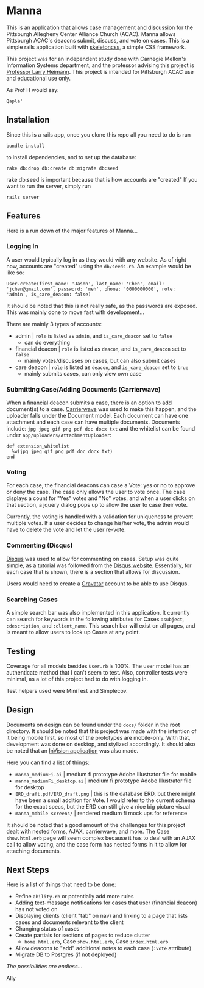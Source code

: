 # Manna
This is an application that allows case management and discussion for the Pittsburgh Allegheny Center Alliance Church (ACAC). Manna allows Pittsburgh ACAC's deacons submit, discuss, and vote on cases. This is a simple rails application built with [skeletoncss](getskeleton.com), a simple CSS framework.

This project was for an independent study done with Carnegie Mellon's Information Systems department, and the professor advising this project is [Professor Larry Heimann](https://github.com/profh). This project is intended for Pittsburgh ACAC use and educational use only.

As Prof H would say:
```
Qapla'
```

## Installation
Since this is a rails app, once you clone this repo all you need to do is run
```
bundle install
```

to install dependencies, and to set up the database:

```
rake db:drop db:create db:migrate db:seed
```
rake db:seed is important because that is how accounts are "created"
If you want to run the server, simply run
```
rails server
```

## Features
Here is a run down of the major features of Manna...
### Logging In
A user would typically log in as they would with any website. As of right now, accounts are "created" using the `db/seeds.rb`. An example would be like so:

```
User.create(first_name: 'Jason', last_name: 'Chen', email: 'jchen@gmail.com', password: 'meh', phone: '0000000000', role: 'admin', is_care_deacon: false)

```
It should be noted that this is not really safe, as the passwords are exposed. This was mainly done to move fast with development...

There are mainly 3 types of accounts:
- admin | `role` is listed as `admin`, and `is_care_deacon` set to `false`
  - can do everything
- financial deacon | `role` is listed as `deacon`, and `is_care_deacon` set to `false`
  - mainly votes/discusses on cases, but can also submit cases
- care deacon | `role` is listed as `deacon`, and `is_care_deacon` set to `true`
  - mainly submits cases, can only view own case

### Submitting Case/Adding Documents (Carrierwave)
When a financial deacon submits a case, there is an option to add document(s) to a case. [Carrierwave](https://github.com/carrierwaveuploader/carrierwave) was used to make this happen, and the uploader falls under the Document model. Each document can have one attachment and each case can have multiple documents. Documents include: `jpg jpeg gif png pdf doc docx txt` and the whitelist can be found under `app/uploaders/AttachmentUploader`:
```
def extension_whitelist
  %w(jpg jpeg gif png pdf doc docx txt)
end
```
### Voting
For each case, the financial deacons can case a Vote: yes or no to approve or deny the case. The case only allows the user to vote once. The case displays a count for "Yes" votes and "No" votes, and when a user clicks on that section, a jquery dialog pops up to allow the user to case their vote.

Currently, the voting is handled with a validation for uniqueness to prevent multiple votes. If a user decides to change his/her vote, the admin would have to delete the vote and let the user re-vote.

### Commenting (Disqus)
[Disqus](https://disqus.com/) was used to allow for commenting on cases. Setup was quite simple, as a tutorial was followed from the [Disqus website](https://disqus.com/admin/install/platforms/universalcode/). Essentially, for each case that is shown, there is a section that allows for discussion.

Users would need to create a [Gravatar](http://en.gravatar.com/) account to be able to use Disqus.

### Searching Cases
A simple search bar was also implemented in this application. It currently can search for keywords in the following attributes for Cases `:subject`, `:description`, and `:client_name`. This search bar will exist on all pages, and is meant to allow users to look up Cases at any point.

## Testing
Coverage for all models besides `User.rb` is 100%. The user model has an authenticate method that I can't seem to test. Also, controller tests were minimal, as a lot of this project had to do with logging in.

Test helpers used were MiniTest and Simplecov.

## Design
Documents on design can be found under the `docs/` folder in the root directory. It should be noted that this project was made with the intention of it being mobile first, so most of the prototypes are mobile-only. With that, development was done on desktop, and stylized accordingly. It should also be noted that an [InVision application](https://invis.io/RUBKBJ6GJ) was also made.

Here you can find a list of things:
- `manna_mediumFi.ai` | medium fi prototype Adobe Illustrator file for mobile
- `manna_mediumFi_desktop.ai` | medium fi prototype Adobe Illustrator file for desktop
- `ERD_draft.pdf/ERD_draft.png` | this is the database ERD, but there might have been a small addition for Vote. I would refer to the current schema for the exact specs, but the ERD can still give a nice big picture visual
- `manna_mobile screens/` | rendered medium fi mock ups for reference

It should be noted that a good amount of the challenges for this project dealt with nested forms, AJAX, carrierwave, and more. The Case `show.html.erb` page will seem complex because it has to deal with an AJAX call to allow voting, and the case form has nested forms in it to allow for attaching documents.
## Next Steps
Here is a list of things that need to be done:
- Refine `ability.rb` or potentially add more rules
- Adding text-message notifications for cases that user (financial deacon) has not voted on
- Displaying clients (client "tab" on nav) and linking to a page that lists cases and documents relevant to the client
- Changing status of cases
- Create partials for sections of pages to reduce clutter
  - `home.html.erb`, Case `show.html.erb`, Case `index.html.erb`
- Allow deacons to "add" additional notes to each case (`:vote` attribute)
- Migrate DB to Postgres (if not deployed)

*The possibilities are endless...*


Ally 
